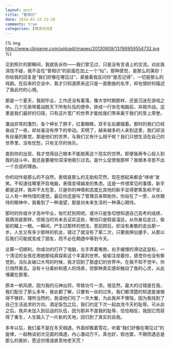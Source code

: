 ```yaml
---
layout: post
title: "曾相识"
date: 2014-02-24 23:18
comments: true
categories: [情感天地]
---
```

{% img http://www.cbigame.com/upload/images/20130909/13786959554732.jpg %}

见到照片的那瞬间，我就告诉你——我们曾见过，只是没有言语上的交流。对此我深信不疑，我不会在“曾相识”的前面在加上一个“似”。那种感觉，是那么的美妙！你给我的回复是“我们好像在哪见过”，紧接着我反问你“是否记得”，一切是那么的戏剧。在后来的交谈中，我才只知道原来这只是一首歌曲的名字，却也很好的描述了我此时的心境。

那是一个夏天，我刚毕业，工作还没有着落，像大学时期那样，还是沉迷在游戏之中。几个兄弟带着战胜天下所有队伍的使命，排成一行坐在电脑前，并肩作战。这里是我们最好的归宿，只有这片宽广的世界才能给我们带来属于我们的至上荣誉。

激战异常的激烈，各个伸长了脖子，红着眼睛，双手左右挪摆着。那时的我们已经奋战了一夜，却丝毫没有停下的举动。天明了，越来越多的人来到这里，我们却没有丝毫的察觉，那是他们的世界，与我们又有什么相干呢？我们只想生活在自己的世界里，没有忧愁，只有无尽的快乐。

<!--more-->

直到你的出现，我才觉得自己根本不能脱离这个现实的世界。即便我再专心投入到我的战斗中，我还是要被你深深地吸引过去。是什么促使我那样？我根本寻思不出一个合适的理由。

你的动作是那么的不自然，表情是那么的无助和茫然，现在想起来都会“哧哧”发笑。不知道往哪里开启电脑，表情变得越发的焦虑。这是一件很常见的事情，新手都是这样，我并不太在意，只是你的神情和态度比其他的新手显得更焦急和不安，让人有一种怜惜的感觉。最后你还是叫了管理员来帮助你，你站在了一旁，从你期待的眼神中，我看到了一种渴望，那是对未来生活的一种满心期待。

那时的你或许才高中毕业，匆忙赶到网吧，或许只是急切想知道自己高考的成绩，我猜测是那样，但我当时并未去证实这些，哪怕只是假装溜达，从你身后走过，偷偷的瞄上一眼。一瞬间，产生过那样的想法，思前顾后，却没有勇敢的走出那一步。人生又有多少那样的机会，错过了就没有了第二次，只要我伸出援手，从那以后我们可能就变成了朋友，而不必在期遇中等到今天。

总算一切顺利，你成功的打开了电脑，左手弄着嘴唇，右手缓慢的滑动这鼠标，一个清涩的女孩在用她那纯真探索这个丰富的世界。偷偷注视着你，感觉你也没有察觉到，当队友破口大骂的时候，我才回到了那虚幻的世界中。在我不知不觉中，你已悄然离去。没有十分美妙和感人的场景，但那种真实感却触动了我的心灵，从此埋藏在那里。

原本一帆风顺，因为我的元神出窍，导致功亏一溃。很显然，最大的过错是在我，我们配合了那么多年，彼此都了解，只要有一丝的过失，我们都清楚的知道是谁做得不够好。理所当然的，我请他们吃了一次大餐，为此我并不懊恼，因为我找到了自己生活追求的方向。酒足饭包之后，我们约定下次一起血洗今天的耻辱。可从此之后，我并未加入到征战的队伍，因为那并不是我的耻辱，恰恰相反，我因它而获得了重生，人生踏入了一片新的天地，回归到了真实的自我。

多年以后，我们虽不是在冬天相遇，外面却飘着雪花，听着“我们好像在哪见过”的旋律，一起畅谈初次见面的偶遇，内心激动万千。真也好，假也罢，不期而遇总是那么的美妙，愿这份情谊直至地老天荒！